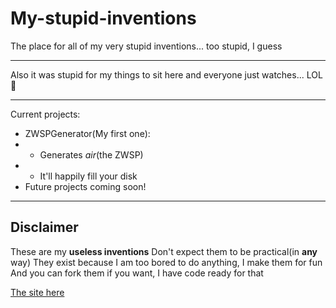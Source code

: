 # My-stupid-inventions
The place for all of my very stupid inventions... too stupid, I guess

---

Also it was stupid for my things to sit here and everyone just watches... LOL 🤣

---

Current projects:

- ZWSPGenerator(My first one):
- - Generates *air*(the ZWSP)
- - It'll happily fill your disk
- Future projects coming soon!

---

## Disclaimer
These are my **useless inventions**
Don't expect them to be practical(in **any** way)
They exist because I am too bored to do anything, I make them for fun
And you can fork them if you want, I have code ready for that

[The site here](<https://github.com/Thatchillprogrammer213/My-stupid-inventions/tree/main>)

